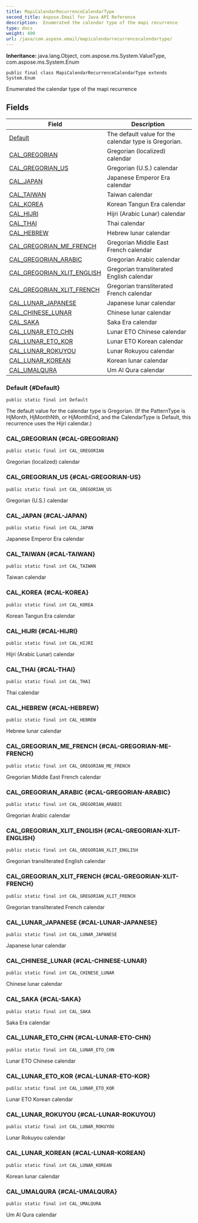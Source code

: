 ```yaml
---
title: MapiCalendarRecurrenceCalendarType
second_title: Aspose.Email for Java API Reference
description:  Enumerated the calendar type of the mapi recurrence
type: docs
weight: 400
url: /java/com.aspose.email/mapicalendarrecurrencecalendartype/
---
```

**Inheritance:**
java.lang.Object, com.aspose.ms.System.ValueType, com.aspose.ms.System.Enum
```
public final class MapiCalendarRecurrenceCalendarType extends System.Enum
```

Enumerated the calendar type of the mapi recurrence
## Fields

| Field | Description |
| --- | --- |
| [Default](#Default) | The default value for the calendar type is Gregorian. |
| [CAL_GREGORIAN](#CAL-GREGORIAN) | Gregorian (localized) calendar |
| [CAL_GREGORIAN_US](#CAL-GREGORIAN-US) | Gregorian (U.S.) calendar |
| [CAL_JAPAN](#CAL-JAPAN) | Japanese Emperor Era calendar |
| [CAL_TAIWAN](#CAL-TAIWAN) | Taiwan calendar |
| [CAL_KOREA](#CAL-KOREA) | Korean Tangun Era calendar |
| [CAL_HIJRI](#CAL-HIJRI) | Hijri (Arabic Lunar) calendar |
| [CAL_THAI](#CAL-THAI) | Thai calendar |
| [CAL_HEBREW](#CAL-HEBREW) | Hebrew lunar calendar |
| [CAL_GREGORIAN_ME_FRENCH](#CAL-GREGORIAN-ME-FRENCH) | Gregorian Middle East French calendar |
| [CAL_GREGORIAN_ARABIC](#CAL-GREGORIAN-ARABIC) | Gregorian Arabic calendar |
| [CAL_GREGORIAN_XLIT_ENGLISH](#CAL-GREGORIAN-XLIT-ENGLISH) | Gregorian transliterated English calendar |
| [CAL_GREGORIAN_XLIT_FRENCH](#CAL-GREGORIAN-XLIT-FRENCH) | Gregorian transliterated French calendar |
| [CAL_LUNAR_JAPANESE](#CAL-LUNAR-JAPANESE) | Japanese lunar calendar |
| [CAL_CHINESE_LUNAR](#CAL-CHINESE-LUNAR) | Chinese lunar calendar |
| [CAL_SAKA](#CAL-SAKA) | Saka Era calendar |
| [CAL_LUNAR_ETO_CHN](#CAL-LUNAR-ETO-CHN) | Lunar ETO Chinese calendar |
| [CAL_LUNAR_ETO_KOR](#CAL-LUNAR-ETO-KOR) | Lunar ETO Korean calendar |
| [CAL_LUNAR_ROKUYOU](#CAL-LUNAR-ROKUYOU) | Lunar Rokuyou calendar |
| [CAL_LUNAR_KOREAN](#CAL-LUNAR-KOREAN) | Korean lunar calendar |
| [CAL_UMALQURA](#CAL-UMALQURA) | Um Al Qura calendar |
### Default {#Default}
```
public static final int Default
```


The default value for the calendar type is Gregorian. (If the PatternType is HjMonth, HjMonthNth, or HjMonthEnd, and the CalendarType is Default, this recurrence uses the Hijri calendar.)

### CAL_GREGORIAN {#CAL-GREGORIAN}
```
public static final int CAL_GREGORIAN
```


Gregorian (localized) calendar

### CAL_GREGORIAN_US {#CAL-GREGORIAN-US}
```
public static final int CAL_GREGORIAN_US
```


Gregorian (U.S.) calendar

### CAL_JAPAN {#CAL-JAPAN}
```
public static final int CAL_JAPAN
```


Japanese Emperor Era calendar

### CAL_TAIWAN {#CAL-TAIWAN}
```
public static final int CAL_TAIWAN
```


Taiwan calendar

### CAL_KOREA {#CAL-KOREA}
```
public static final int CAL_KOREA
```


Korean Tangun Era calendar

### CAL_HIJRI {#CAL-HIJRI}
```
public static final int CAL_HIJRI
```


Hijri (Arabic Lunar) calendar

### CAL_THAI {#CAL-THAI}
```
public static final int CAL_THAI
```


Thai calendar

### CAL_HEBREW {#CAL-HEBREW}
```
public static final int CAL_HEBREW
```


Hebrew lunar calendar

### CAL_GREGORIAN_ME_FRENCH {#CAL-GREGORIAN-ME-FRENCH}
```
public static final int CAL_GREGORIAN_ME_FRENCH
```


Gregorian Middle East French calendar

### CAL_GREGORIAN_ARABIC {#CAL-GREGORIAN-ARABIC}
```
public static final int CAL_GREGORIAN_ARABIC
```


Gregorian Arabic calendar

### CAL_GREGORIAN_XLIT_ENGLISH {#CAL-GREGORIAN-XLIT-ENGLISH}
```
public static final int CAL_GREGORIAN_XLIT_ENGLISH
```


Gregorian transliterated English calendar

### CAL_GREGORIAN_XLIT_FRENCH {#CAL-GREGORIAN-XLIT-FRENCH}
```
public static final int CAL_GREGORIAN_XLIT_FRENCH
```


Gregorian transliterated French calendar

### CAL_LUNAR_JAPANESE {#CAL-LUNAR-JAPANESE}
```
public static final int CAL_LUNAR_JAPANESE
```


Japanese lunar calendar

### CAL_CHINESE_LUNAR {#CAL-CHINESE-LUNAR}
```
public static final int CAL_CHINESE_LUNAR
```


Chinese lunar calendar

### CAL_SAKA {#CAL-SAKA}
```
public static final int CAL_SAKA
```


Saka Era calendar

### CAL_LUNAR_ETO_CHN {#CAL-LUNAR-ETO-CHN}
```
public static final int CAL_LUNAR_ETO_CHN
```


Lunar ETO Chinese calendar

### CAL_LUNAR_ETO_KOR {#CAL-LUNAR-ETO-KOR}
```
public static final int CAL_LUNAR_ETO_KOR
```


Lunar ETO Korean calendar

### CAL_LUNAR_ROKUYOU {#CAL-LUNAR-ROKUYOU}
```
public static final int CAL_LUNAR_ROKUYOU
```


Lunar Rokuyou calendar

### CAL_LUNAR_KOREAN {#CAL-LUNAR-KOREAN}
```
public static final int CAL_LUNAR_KOREAN
```


Korean lunar calendar

### CAL_UMALQURA {#CAL-UMALQURA}
```
public static final int CAL_UMALQURA
```


Um Al Qura calendar

